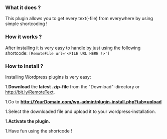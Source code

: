 ### **What it does ?**
This plugin allows you to get every text(-file) from everywhere by using simple shortcoding !

### **How it works ?**
After installing it is very easy to handle by just using the following shortcode: 
`[RemoteFile url='<FILE URL HERE !>']`

### **How to install ?**
Installing Wordpress plugins is very easy:

1.**Download** the **latest .zip-file** from the "Download"-directory or http://bit.ly/RemoteText.

1.Go to **http://YourDomain.com/wp-admin/plugin-install.php?tab=upload**

1.Select the downloaded file and upload it to your wordpress-installation.

1.**Activate the plugin.**

1.Have fun using the shortcode !
